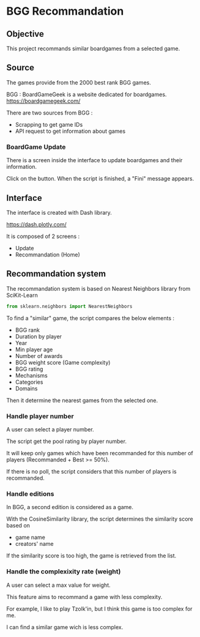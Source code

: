 # BGG Recommandation
 
 ## Objective

 This project recommands similar boardgames from a selected game.

 ## Source

The games provide from the 2000 best rank BGG games.

BGG : BoardGameGeek is a website dedicated for boardgames.
https://boardgamegeek.com/


There are two sources from BGG :
* Scrapping to get game IDs
* API request to get information about games

### BoardGame Update
There is a screen inside the interface to update boardgames and their information.

Click on the button.
When the script is finished, a "Fini" message appears.

## Interface

The interface is created with Dash library.

https://dash.plotly.com/

It is composed of 2 screens :
* Update
* Recommandation (Home)


## Recommandation system

The recommandation system is based on Nearest Neighbors library from SciKit-Learn

```python
from sklearn.neighbors import NearestNeighbors
```

To find a "similar" game, the script compares the below elements :
* BGG rank
* Duration by player
* Year
* Min player age
* Number of awards
* BGG weight score (Game complexity)
* BGG rating
* Mechanisms
* Categories
* Domains

Then it determine the nearest games from the selected one.

### Handle player number

A user can select a player number. 

The script get the pool rating by player number.

It will keep only games which have been recommanded for this number of players (Recommanded + Best >= 50%).

If there is no poll, the script considers that this number of players is recommanded.


### Handle editions

In BGG, a second edition is considered as a game.

With the CosineSimilarity library, the script determines the similarity score based on 
* game name
* creators' name

If the similarity score is too high, the game is retrieved from the list.

### Handle the complexixity rate (weight)

A user can select a max value for weight.

This feature aims to recommand a game with less complexity.

For example, I like to play Tzolk'in, but I think this game is too complex for me.

I can find a similar game wich is less complex.
